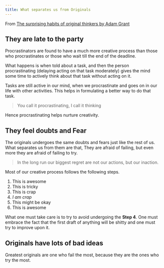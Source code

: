 ```yaml
---
title: What separates us from Originals
---
```


 From [The surprising habits of original thinkers by Adam Grant](https://www.youtube.com/watch?v=fxbCHn6gE3U)

## They are late to the party
Procrastinators are found to have a much more creative process than those who procrastinates or those who wait till the end of the deadline.

What happens is when told about a task, and then the person procrastinating (delaying acting on that task moderately) gives the mind some time to actively think about that task without acting on it.

Tasks are still active in our mind, when we procrastinate and goes on in our life with other activities. This helps in formulating a better way to do that task.

> You call it procrastinating, I call it thinking

Hence procrastinating helps nurture creativity.

##  They feel doubts and Fear
The originals undergoes the same doubts and fears just like the rest of us. What separates us from them are that, 
They are afraid of failing, but even more they are afraid of failing to try.

> In the long run our biggest regret are not our actions, but our inaction.

Most of our creative process follows the following steps.
1. This is awesome
2. This is tricky
3. This is crap
4. *I am crap*
5. This might be okay
6. This is awesome

What one must take care is to try to avoid undergoing the **Step 4**. One must embrace the fact that the first draft of anything will be shitty and one must try to improve upon it.


## Originals have lots of bad ideas
Greatest originals are one who fail the most, because they are the ones who try the most.